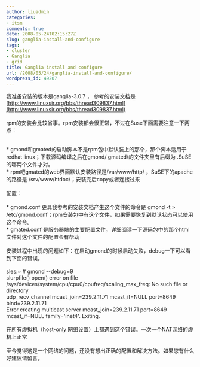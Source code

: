 ```yaml
---
author: liuadmin
categories:
- itsm
comments: true
date: 2008-05-24T02:15:27Z
slug: ganglia-install-and-configure
tags:
- cluster
- Ganglia
- grid
title: Ganglia install and configure
url: /2008/05/24/ganglia-install-and-configure/
wordpress_id: 49207
---
```


我准备安装的版本是ganglia-3.0.7 ， 参考的安装文档是[http://www.linuxsir.org/bbs/thread309837.html](http://www.linuxsir.org/bbs/thread309837.html)<br /><br />rpm的安装会比较省事。rpm安装都会很正常，不过在Suse下面需要注意一下两点：<br />

<br />	
  * gmond和gmated的启动脚本不是rpm包中默认装上的那个，那个脚本适用于redhat linux；下载源码编译之后在gmond/ gmated/的文件夹里有后缀为 .SuSE的哪两个文件才对。
<br />	
  * rpm吧gmated的web界面默认安装路径是/var/www/http/ ，SuSE下的apache的路径是 /srv/www/htdoc/；安装完后copy或者连接过来
<br /><br />配置：<br /><br />	
  * gmond.conf 更具我参考的安装文档产生这个文件的命令是 gmond -t > /etc/gmond.conf；rpm安装包中有这个文件，如果需要恢复到默认状态可以使用这个命令。
<br />	
  * gmated.conf 是服务器端的主要配置文件，详细阅读一下源码包中的那个html文件对这个文件的配置会有帮助
<br /><br />安装过程中出现的问题如下：在启动gmond的时候启动失败，debug一下可以看到下面的错误。<br /><br />sles:~ # gmond --debug=9<br />slurpfile() open() error on file /sys/devices/system/cpu/cpu0/cpufreq/scaling_max_freq: No such file or directory<br />udp_recv_channel mcast_join=239.2.11.71 mcast_if=NULL port=8649 bind=239.2.11.71<br />Error creating multicast server mcast_join=239.2.11.71 port=8649 mcast_if=NULL family='inet4'. Exiting.<br /><br />在所有虚拟机（host-only 网络设置）上都遇到这个错误。一次一个NAT网络的虚机上正常<br /><br />至今觉得这是一个网络的问题，还没有想出正确的配置和解决方法。如果您有什么好建议请留言。

